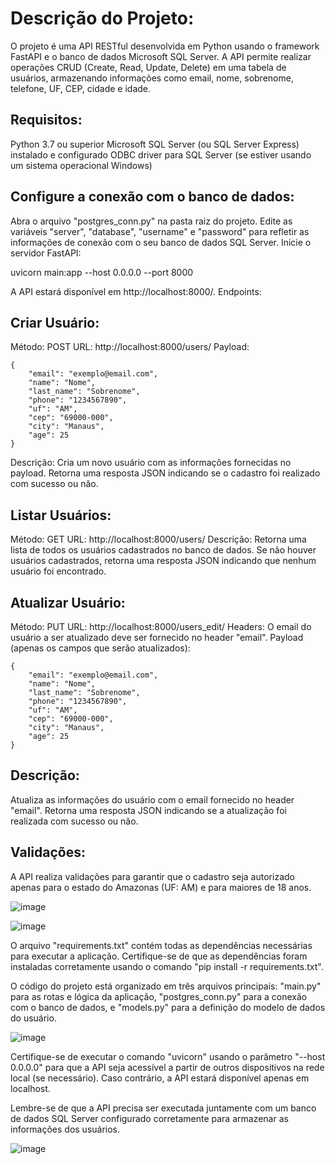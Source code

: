 # Descrição do Projeto:
O projeto é uma API RESTful desenvolvida em Python usando o framework FastAPI e o banco de dados Microsoft SQL Server. A API permite realizar operações CRUD (Create, Read, Update, Delete) em uma tabela de usuários, armazenando informações como email, nome, sobrenome, telefone, UF, CEP, cidade e idade.

## Requisitos:

Python 3.7 ou superior
Microsoft SQL Server (ou SQL Server Express) instalado e configurado
ODBC driver para SQL Server (se estiver usando um sistema operacional Windows)

## Configure a conexão com o banco de dados:

Abra o arquivo "postgres_conn.py" na pasta raiz do projeto.
Edite as variáveis "server", "database", "username" e "password" para refletir as informações de conexão com o seu banco de dados SQL Server.
Inicie o servidor FastAPI:

uvicorn main:app --host 0.0.0.0 --port 8000

A API estará disponível em http://localhost:8000/.
Endpoints:

## Criar Usuário:

Método: POST
URL: http://localhost:8000/users/
Payload:

```
{
    "email": "exemplo@email.com",
    "name": "Nome",
    "last_name": "Sobrenome",
    "phone": "1234567890",
    "uf": "AM",
    "cep": "69000-000",
    "city": "Manaus",
    "age": 25
}

```


Descrição: Cria um novo usuário com as informações fornecidas no payload. Retorna uma resposta JSON indicando se o cadastro foi realizado com sucesso ou não.


## Listar Usuários:

Método: GET
URL: http://localhost:8000/users/
Descrição: Retorna uma lista de todos os usuários cadastrados no banco de dados. Se não houver usuários cadastrados, retorna uma resposta JSON indicando que nenhum usuário foi encontrado.


## Atualizar Usuário:

Método: PUT
URL: http://localhost:8000/users_edit/
Headers: O email do usuário a ser atualizado deve ser fornecido no header "email".
Payload (apenas os campos que serão atualizados):

```
{
    "email": "exemplo@email.com",
    "name": "Nome",
    "last_name": "Sobrenome",
    "phone": "1234567890",
    "uf": "AM",
    "cep": "69000-000",
    "city": "Manaus",
    "age": 25
}
```

## Descrição: 
Atualiza as informações do usuário com o email fornecido no header "email". Retorna uma resposta JSON indicando se a atualização foi realizada com sucesso ou não.

## Validações:

A API realiza validações para garantir que o cadastro seja autorizado apenas para o estado do Amazonas (UF: AM) e para maiores de 18 anos.

![image](https://github.com/PedroAvilaPaiDaManu/dev-cadastro-usuarios-back/assets/121688647/b8da0eb9-3298-4a17-ac1a-f30f35b57372)

![image](https://github.com/PedroAvilaPaiDaManu/dev-cadastro-usuarios-back/assets/121688647/7be9a09a-0558-46e7-bc2c-5dba6b5b8e11)

O arquivo "requirements.txt" contém todas as dependências necessárias para executar a aplicação. Certifique-se de que as dependências foram instaladas corretamente usando o comando "pip install -r requirements.txt".

O código do projeto está organizado em três arquivos principais: "main.py" para as rotas e lógica da aplicação, "postgres_conn.py" para a conexão com o banco de dados, e "models.py" para a definição do modelo de dados do usuário.

![image](https://github.com/PedroAvilaPaiDaManu/dev-cadastro-usuarios-back/assets/121688647/8d88426d-3359-4653-864c-08b76b659925)

Certifique-se de executar o comando "uvicorn" usando o parâmetro "--host 0.0.0.0" para que a API seja acessível a partir de outros dispositivos na rede local (se necessário). Caso contrário, a API estará disponível apenas em localhost.

Lembre-se de que a API precisa ser executada juntamente com um banco de dados SQL Server configurado corretamente para armazenar as informações dos usuários.

![image](https://github.com/PedroAvilaPaiDaManu/dev-cadastro-usuarios-back/assets/121688647/8c48354c-b628-4cb5-b5c1-32058d4d878e)

